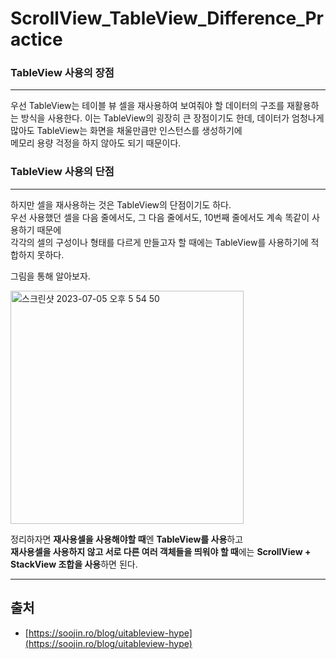 # ScrollView_TableView_Difference_Practice

### TableView 사용의 장점  

------------

우선 TableView는 테이블 뷰 셀을 재사용하여 보여줘야 할 데이터의 구조를 재활용하는 방식을 사용한다. 
이는 TableView의 굉장히 큰 장점이기도 한데, 데이터가 엄청나게 많아도 TableView는 화면을 채울만큼만 인스턴스를 생성하기에  
메모리 용량 걱정을 하지 않아도 되기 때문이다.   


### TableView 사용의 단점  

------------

하지만 셀을 재사용하는 것은 TableView의 단점이기도 하다.  
우선 사용했던 셀을 다음 줄에서도, 그 다음 줄에서도, 10번째 줄에서도 계속 똑같이 사용하기 때문에  
각각의 셀의 구성이나 형태를 다르게 만들고자 할 때에는 TableView를 사용하기에 적합하지 못하다.  

그림을 통해 알아보자.  

<img width="373" alt="스크린샷 2023-07-05 오후 5 54 50" src="https://github.com/Marigoldflower/ScrollView_TableView_Difference_Practice/assets/100112897/3cb1142b-1315-4f0a-9d02-a98908cf7d71">











정리하자면 **재사용셀을 사용해야할 때**엔 **TableView를 사용**하고  
**재사용셀을 사용하지 않고 서로 다른 여러 객체들을 띄워야 할 때**에는 **ScrollView + StackView 조합을 사용**하면 된다. 


------------

## 출처 

- [https://soojin.ro/blog/uitableview-hype](https://soojin.ro/blog/uitableview-hype)



